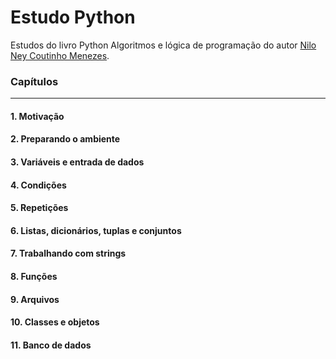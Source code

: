 # Estudo Python

Estudos do livro Python Algoritmos e lógica de programação do autor [Nilo Ney Coutinho Menezes](https://www.nilo.pro.br/).


### Capítulos

---
#### 1. Motivação
#### 2. Preparando o ambiente
#### 3. Variáveis e entrada de dados
#### 4. Condições
#### 5. Repetições
#### 6. Listas, dicionários, tuplas e conjuntos
#### 7. Trabalhando com strings
#### 8. Funções
#### 9. Arquivos
#### 10. Classes e objetos
#### 11. Banco de dados
